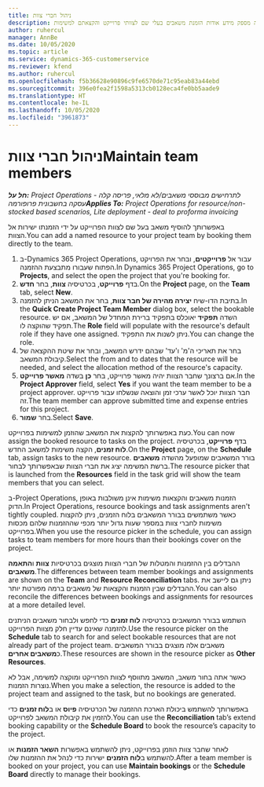 ```yaml
---
title: ניהול חברי צוות
description: נושא זה מספק מידע אודות הזמנת משאבים בעלי שם לצוותי פרוייקט והקצאתם למשימות.
author: ruhercul
manager: AnnBe
ms.date: 10/05/2020
ms.topic: article
ms.service: dynamics-365-customerservice
ms.reviewer: kfend
ms.author: ruhercul
ms.openlocfilehash: f5b36628e90896c9fe6570de71c95eab83a44ebd
ms.sourcegitcommit: 396e0fea2f1598a5313cb0128eca4fe0bb5aade9
ms.translationtype: HT
ms.contentlocale: he-IL
ms.lasthandoff: 10/05/2020
ms.locfileid: "3961873"
---
```

# <a name="maintain-team-members"></a><span data-ttu-id="0530e-103">ניהול חברי צוות</span><span class="sxs-lookup"><span data-stu-id="0530e-103">Maintain team members</span></span>

<span data-ttu-id="0530e-104">_**חל על:** Project Operations לתרחישים מבוססי משאבים/לא מלאי, פריסה קלה - עסקה בחשבונית פרופורמה_</span><span class="sxs-lookup"><span data-stu-id="0530e-104">_**Applies To:** Project Operations for resource/non-stocked based scenarios, Lite deployment - deal to proforma invoicing_</span></span>

<span data-ttu-id="0530e-105">באפשרותך להוסיף משאב בעל שם לצוות הפרוייקט על ידי הזמנתו ישירות אל הצוות.</span><span class="sxs-lookup"><span data-stu-id="0530e-105">You can add a named resource to your project team by booking them directly to the team.</span></span>

1. <span data-ttu-id="0530e-106">ב-Dynamics 365 Project Operations, עבור אל **פרוייקטים**, ובחר את הפרויקט הפתוח שעבורו מתבצעת ההזמנה.</span><span class="sxs-lookup"><span data-stu-id="0530e-106">In Dynamics 365 Project Operations, go to **Projects**, and select the open the project that you're booking for.</span></span>
2. <span data-ttu-id="0530e-107">בדף **פרוייקט**, בכרטיסיה **צוות**, בחר **חדש**.</span><span class="sxs-lookup"><span data-stu-id="0530e-107">On the **Project** page, on the **Team** tab, select **New**.</span></span> 
3. <span data-ttu-id="0530e-108">בתיבת הדו-שיח **יצירה מהירה של חבר צוות**, בחר את המשאב הניתן להזמנה.</span><span class="sxs-lookup"><span data-stu-id="0530e-108">In the **Quick Create Project Team Member** dialog box, select the bookable resource.</span></span> <span data-ttu-id="0530e-109">השדה **תפקיד** יאוכלס בתפקיד ברירת המחדל של המשאב, אם יש תפקיד שהוקצה לו.</span><span class="sxs-lookup"><span data-stu-id="0530e-109">The **Role** field will populate with the resource's default role if they have one assigned.</span></span> <span data-ttu-id="0530e-110">ניתן לשנות את התפקיד.</span><span class="sxs-lookup"><span data-stu-id="0530e-110">You can change the role.</span></span> 
4. <span data-ttu-id="0530e-111">בחר את תאריכי ה'מ' ו'עד' שבהם ידרש המשאב, ובחר את שיטת ההקצאה של קיבולת המשאב.</span><span class="sxs-lookup"><span data-stu-id="0530e-111">Select the from and to dates that the resource will be needed, and select the allocation method of the resource's capacity.</span></span> 
5. <span data-ttu-id="0530e-112">אם ברצונך שחבר הצוות יהיה מאשר פרוייקט, בחר **כן** בשדה **מאשר פרוייקט**.</span><span class="sxs-lookup"><span data-stu-id="0530e-112">In the **Project Approver** field, select **Yes** if you want the team member to be a project approver.</span></span> <span data-ttu-id="0530e-113">חבר הצוות יוכל לאשר ערכי זמן והוצאה שנשלחו עבור פרוייקט זה.</span><span class="sxs-lookup"><span data-stu-id="0530e-113">The team member can approve submitted time and expense entries for this project.</span></span> 
6. <span data-ttu-id="0530e-114">בחר **שמור**.</span><span class="sxs-lookup"><span data-stu-id="0530e-114">Select **Save**.</span></span>

<span data-ttu-id="0530e-115">כעת באפשרותך להקצות את המשאב שהוזמן למשימות בפרוייקט.</span><span class="sxs-lookup"><span data-stu-id="0530e-115">You can now assign the booked resource to tasks on the project.</span></span> <span data-ttu-id="0530e-116">בדף **פרוייקט**, בכרטיסיה **לוח זמנים**, הקצה משימות למשאב החדש.</span><span class="sxs-lookup"><span data-stu-id="0530e-116">On the **Project** page, on the **Schedule** tab, assign tasks to the new resource.</span></span> <span data-ttu-id="0530e-117">בורר המשאבים שמופעל מהשדה **משאבים** ברשת המשימה יציג את חברי הצוות שבאפשרותך לבחור.</span><span class="sxs-lookup"><span data-stu-id="0530e-117">The resource picker that is launched from the **Resources** field in the task grid will show the team members that you can select.</span></span>


<span data-ttu-id="0530e-118">ב-Project Operations, הזמנות משאבים והקצאות משימות אינן משולבות באופן הדוק.</span><span class="sxs-lookup"><span data-stu-id="0530e-118">In Project Operations, resource bookings and task assignments aren't tightly coupled.</span></span> <span data-ttu-id="0530e-119">כאשר משתמשים בבורר המשאבים בלוח הזמנים, ניתן להקצות משימות לחברי צוות במספר שעות גדול יותר מכפי שההזמנות שלהם מכסות בפרוייקט.</span><span class="sxs-lookup"><span data-stu-id="0530e-119">When you use the resource picker in the schedule, you can assign tasks to team members for more hours than their bookings cover on the project.</span></span>

<span data-ttu-id="0530e-120">ההבדלים בין ההזמנות והמטלות של חברי הצוות מוצגים בכרטיסיות **צוות** ו**התאמה משאבים**.</span><span class="sxs-lookup"><span data-stu-id="0530e-120">The differences between team member bookings and assignments are shown on the **Team** and **Resource Reconciliation** tabs.</span></span> <span data-ttu-id="0530e-121">ניתן גם ליישב את ההבדלים שבין הזמנות והקצאות של משאבים ברמה מפורטת יותר.</span><span class="sxs-lookup"><span data-stu-id="0530e-121">You can also reconcile the differences between bookings and assignments for resources at a more detailed level.</span></span>

<span data-ttu-id="0530e-122">השתמש בבורר המשאבים בכרטיסיה **לוח זמנים** כדי לחפש ולבחור משאבים הניתנים להזמנה שאינם עדיין חלק מצוות הפרוייקט.</span><span class="sxs-lookup"><span data-stu-id="0530e-122">Use the resource picker on the **Schedule** tab to search for and select bookable resources that are not already part of the project team.</span></span> <span data-ttu-id="0530e-123">משאבים אלה מוצגים בבורר המשאבים כ**משאבים אחרים**.</span><span class="sxs-lookup"><span data-stu-id="0530e-123">These resources are shown in the resource picker as **Other Resources**.</span></span>

<span data-ttu-id="0530e-124">כאשר אתה בחור משאב, המשאב מתווסף לצוות הפרוייקט ומוקצה למשימה, אבל לא נוצרות הזמנות.</span><span class="sxs-lookup"><span data-stu-id="0530e-124">When you make a selection, the resource is added to the project team and assigned to the task, but no bookings are generated.</span></span>

<span data-ttu-id="0530e-125">באפשרותך להשתמש ביכולת הארכת ההזמנה של הכרטיסיה  **פיוס** או ב**לוח זמנים** כדי להזמין את קיבולת המשאב לפרוייקט.</span><span class="sxs-lookup"><span data-stu-id="0530e-125">You can use the **Reconciliation** tab’s extend booking capability or the **Schedule Board** to book the resource’s capacity to the project.</span></span>

<span data-ttu-id="0530e-126">לאחר שחבר צוות הוזמן בפרוייקט, ניתן להשתמש באפשרות **השאר הזמנות** או  להשתמש ב**לוח הזמנים** ישירות כדי לנהל את ההזמנות שלו.</span><span class="sxs-lookup"><span data-stu-id="0530e-126">After a team member is booked on your project, you can use **Maintain bookings** or the **Schedule Board** directly to manage their bookings.</span></span>
